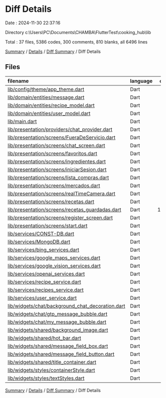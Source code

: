 # Diff Details

Date : 2024-11-30 22:37:16

Directory c:\\Users\\PC\\Documents\\CHAMBA\\FlutterTest\\cooking_hub\\lib

Total : 37 files,  5386 codes, 300 comments, 810 blanks, all 6496 lines

[Summary](results.md) / [Details](details.md) / [Diff Summary](diff.md) / Diff Details

## Files
| filename | language | code | comment | blank | total |
| :--- | :--- | ---: | ---: | ---: | ---: |
| [lib/config/theme/app_theme.dart](/lib/config/theme/app_theme.dart) | Dart | 25 | 4 | 8 | 37 |
| [lib/domain/entities/message.dart](/lib/domain/entities/message.dart) | Dart | 9 | 0 | 2 | 11 |
| [lib/domain/entities/recipe_model.dart](/lib/domain/entities/recipe_model.dart) | Dart | 28 | 0 | 3 | 31 |
| [lib/domain/entities/user_model.dart](/lib/domain/entities/user_model.dart) | Dart | 34 | 0 | 7 | 41 |
| [lib/main.dart](/lib/main.dart) | Dart | 79 | 0 | 6 | 85 |
| [lib/presentation/providers/chat_provider.dart](/lib/presentation/providers/chat_provider.dart) | Dart | 143 | 9 | 21 | 173 |
| [lib/presentation/screens/FueraDeServicio.dart](/lib/presentation/screens/FueraDeServicio.dart) | Dart | 37 | 0 | 5 | 42 |
| [lib/presentation/screens/chat_screen.dart](/lib/presentation/screens/chat_screen.dart) | Dart | 277 | 11 | 54 | 342 |
| [lib/presentation/screens/favoritos.dart](/lib/presentation/screens/favoritos.dart) | Dart | 451 | 13 | 75 | 539 |
| [lib/presentation/screens/ingredientes.dart](/lib/presentation/screens/ingredientes.dart) | Dart | 391 | 61 | 42 | 494 |
| [lib/presentation/screens/iniciarSesion.dart](/lib/presentation/screens/iniciarSesion.dart) | Dart | 205 | 0 | 12 | 217 |
| [lib/presentation/screens/lista_compras.dart](/lib/presentation/screens/lista_compras.dart) | Dart | 61 | 2 | 8 | 71 |
| [lib/presentation/screens/mercados.dart](/lib/presentation/screens/mercados.dart) | Dart | 213 | 4 | 17 | 234 |
| [lib/presentation/screens/realTimeCamera.dart](/lib/presentation/screens/realTimeCamera.dart) | Dart | 348 | 18 | 55 | 421 |
| [lib/presentation/screens/recetas.dart](/lib/presentation/screens/recetas.dart) | Dart | 200 | 8 | 37 | 245 |
| [lib/presentation/screens/recetas_guardadas.dart](/lib/presentation/screens/recetas_guardadas.dart) | Dart | 1,339 | 34 | 140 | 1,513 |
| [lib/presentation/screens/register_screen.dart](/lib/presentation/screens/register_screen.dart) | Dart | 269 | 5 | 16 | 290 |
| [lib/presentation/screens/start.dart](/lib/presentation/screens/start.dart) | Dart | 93 | 0 | 13 | 106 |
| [lib/services/CONST-DB.dart](/lib/services/CONST-DB.dart) | Dart | 3 | 3 | 2 | 8 |
| [lib/services/MongoDB.dart](/lib/services/MongoDB.dart) | Dart | 62 | 10 | 11 | 83 |
| [lib/services/bing_services.dart](/lib/services/bing_services.dart) | Dart | 82 | 3 | 22 | 107 |
| [lib/services/google_maps_services.dart](/lib/services/google_maps_services.dart) | Dart | 57 | 6 | 16 | 79 |
| [lib/services/google_vision_services.dart](/lib/services/google_vision_services.dart) | Dart | 133 | 13 | 29 | 175 |
| [lib/services/openai_services.dart](/lib/services/openai_services.dart) | Dart | 155 | 4 | 30 | 189 |
| [lib/services/recipe_service.dart](/lib/services/recipe_service.dart) | Dart | 9 | 1 | 7 | 17 |
| [lib/services/recipes_service.dart](/lib/services/recipes_service.dart) | Dart | 24 | 4 | 10 | 38 |
| [lib/services/user_service.dart](/lib/services/user_service.dart) | Dart | 323 | 61 | 88 | 472 |
| [lib/widgets/chat/background_chat_decoration.dart](/lib/widgets/chat/background_chat_decoration.dart) | Dart | 0 | 0 | 1 | 1 |
| [lib/widgets/chat/gtp_message_bubble.dart](/lib/widgets/chat/gtp_message_bubble.dart) | Dart | 32 | 1 | 7 | 40 |
| [lib/widgets/chat/my_message_bubble.dart](/lib/widgets/chat/my_message_bubble.dart) | Dart | 30 | 1 | 9 | 40 |
| [lib/widgets/shared/background_image.dart](/lib/widgets/shared/background_image.dart) | Dart | 23 | 0 | 5 | 28 |
| [lib/widgets/shared/hot_bar.dart](/lib/widgets/shared/hot_bar.dart) | Dart | 49 | 6 | 7 | 62 |
| [lib/widgets/shared/message_field_box.dart](/lib/widgets/shared/message_field_box.dart) | Dart | 41 | 0 | 7 | 48 |
| [lib/widgets/shared/message_field_button.dart](/lib/widgets/shared/message_field_button.dart) | Dart | 61 | 5 | 9 | 75 |
| [lib/widgets/shared/title_container.dart](/lib/widgets/shared/title_container.dart) | Dart | 32 | 12 | 6 | 50 |
| [lib/widgets/styles/containerStyle.dart](/lib/widgets/styles/containerStyle.dart) | Dart | 53 | 0 | 10 | 63 |
| [lib/widgets/styles/textStyles.dart](/lib/widgets/styles/textStyles.dart) | Dart | 15 | 1 | 13 | 29 |

[Summary](results.md) / [Details](details.md) / [Diff Summary](diff.md) / Diff Details